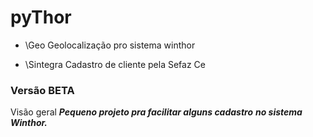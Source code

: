 # pyThor

* \Geo
Geolocalização pro sistema winthor

* \Sintegra
Cadastro de cliente pela Sefaz Ce


### Versão BETA

Visão geral
***Pequeno projeto pra facilitar alguns cadastro***
***no sistema Winthor.***